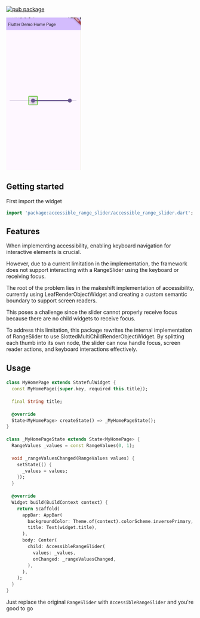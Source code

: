 <!--
This README describes the package. If you publish this package to pub.dev,
this README's contents appear on the landing page for your package.

For information about how to write a good package README, see the guide for
[writing package pages](https://dart.dev/guides/libraries/writing-package-pages).

For general information about developing packages, see the Dart guide for
[creating packages](https://dart.dev/guides/libraries/create-library-packages)
and the Flutter guide for
[developing packages and plugins](https://flutter.dev/developing-packages).
-->

[![pub package](https://img.shields.io/pub/v/accessible_range_slider?color=green&include_prereleases&style=plastic)](https://pub.dev/packages/accessible_range_slider)

<img src="https://github.com/SilentCatD/accessible_range_slider/blob/main/assets/example.png?raw=true" width="200px">

## Getting started

First import the widget

```dart
import 'package:accessible_range_slider/accessible_range_slider.dart';
```

## Features

When implementing accessibility, enabling keyboard navigation for interactive elements is crucial.

However, due to a current limitation in the implementation, the framework does not support interacting
with a RangeSlider using the keyboard or receiving focus.

The root of the problem lies in the makeshift implementation of accessibility, currently using 
LeafRenderObjectWidget and creating a custom semantic boundary to support screen readers.

This poses a challenge since the slider cannot properly receive focus because there are no child 
widgets to receive focus.

To address this limitation, this package rewrites the internal implementation of RangeSlider to use 
SlottedMultiChildRenderObjectWidget. By splitting each thumb into its own node, the slider can now 
handle focus, screen reader actions, and keyboard interactions effectively.

## Usage

```dart
class MyHomePage extends StatefulWidget {
  const MyHomePage({super.key, required this.title});

  final String title;

  @override
  State<MyHomePage> createState() => _MyHomePageState();
}

class _MyHomePageState extends State<MyHomePage> {
  RangeValues _values = const RangeValues(0, 1);

  void _rangeValuesChanged(RangeValues values) {
    setState(() {
      _values = values;
    });
  }

  @override
  Widget build(BuildContext context) {
    return Scaffold(
      appBar: AppBar(
        backgroundColor: Theme.of(context).colorScheme.inversePrimary,
        title: Text(widget.title),
      ),
      body: Center(
        child: AccessibleRangeSlider(
          values: _values,
          onChanged: _rangeValuesChanged,
        ),
      ),
    );
  }
}
```
Just replace the original `RangeSlider` with `AccessibleRangeSlider` and you're good to go
